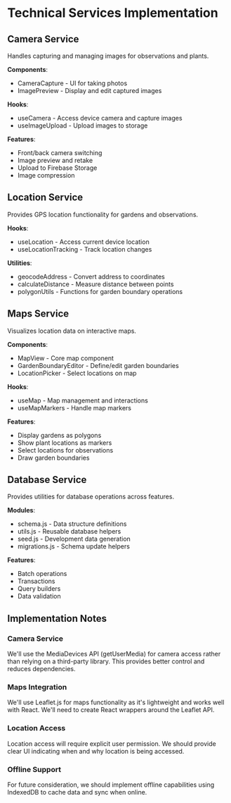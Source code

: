 # Technical Services Implementation

## Camera Service

Handles capturing and managing images for observations and plants.

**Components**:
- CameraCapture - UI for taking photos
- ImagePreview - Display and edit captured images

**Hooks**:
- useCamera - Access device camera and capture images
- useImageUpload - Upload images to storage

**Features**:
- Front/back camera switching
- Image preview and retake
- Upload to Firebase Storage
- Image compression

## Location Service

Provides GPS location functionality for gardens and observations.

**Hooks**:
- useLocation - Access current device location
- useLocationTracking - Track location changes

**Utilities**:
- geocodeAddress - Convert address to coordinates
- calculateDistance - Measure distance between points
- polygonUtils - Functions for garden boundary operations

## Maps Service

Visualizes location data on interactive maps.

**Components**:
- MapView - Core map component
- GardenBoundaryEditor - Define/edit garden boundaries
- LocationPicker - Select locations on map

**Hooks**:
- useMap - Map management and interactions
- useMapMarkers - Handle map markers

**Features**:
- Display gardens as polygons
- Show plant locations as markers
- Select locations for observations
- Draw garden boundaries

## Database Service

Provides utilities for database operations across features.

**Modules**:
- schema.js - Data structure definitions
- utils.js - Reusable database helpers
- seed.js - Development data generation
- migrations.js - Schema update helpers

**Features**:
- Batch operations
- Transactions
- Query builders
- Data validation

## Implementation Notes

### Camera Service

We'll use the MediaDevices API (getUserMedia) for camera access rather than relying on a third-party library. This provides better control and reduces dependencies.

### Maps Integration

We'll use Leaflet.js for maps functionality as it's lightweight and works well with React. We'll need to create React wrappers around the Leaflet API.

### Location Access

Location access will require explicit user permission. We should provide clear UI indicating when and why location is being accessed.

### Offline Support

For future consideration, we should implement offline capabilities using IndexedDB to cache data and sync when online.
